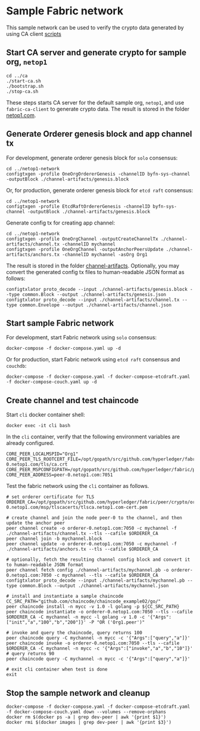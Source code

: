 # Sample Fabric network

This sample network can be used to verify the crypto data generated by using CA client [scripts](../ca)

## Start CA server and generate crypto for sample org, `netop1`
```
cd ../ca
./start-ca.sh
./bootstrap.sh
./stop-ca.sh
```
These steps starts CA server for the default sample org, `netop1`, and use `fabric-ca-client` to generate crypto data.  The result is stored in the folder [netop1.com](../netop1.com).

## Generate Orderer genesis block and app channel tx
For development, generate orderer genesis block for `solo` consensus:
```
cd ../netop1-network
configtxgen -profile OneOrgOrdererGenesis -channelID byfn-sys-channel -outputBlock ./channel-artifacts/genesis.block
```
Or, for production, generate orderer genesis block for `etcd raft` consensus:
```
cd ../netop1-network
configtxgen -profile EtcdRaftOrdererGenesis -channelID byfn-sys-channel -outputBlock ./channel-artifacts/genesis.block
```
Generate config tx for creating app channel:
```
cd ../netop1-network
configtxgen -profile OneOrgChannel -outputCreateChannelTx ./channel-artifacts/channel.tx -channelID mychannel
configtxgen -profile OneOrgChannel -outputAnchorPeersUpdate ./channel-artifacts/anchors.tx -channelID mychannel -asOrg Org1
```
The result is stored in the folder [channel-artifacts](./channel-artifacts).  Optionally, you may convert the generated config tx files to human-readable JSON format as follows:
```
configtxlator proto_decode --input ./channel-artifacts/genesis.block --type common.Block --output ./channel-artifacts/genesis.json
configtxlator proto_decode --input ./channel-artifacts/channel.tx --type common.Envelope --output ./channel-artifacts/channel.json
```
## Start sample Fabric network
For development, start Fabric network using `solo` consensus:
```
docker-compose -f docker-compose.yaml up -d
```
Or for production, start Fabric network using `etcd raft` consensus and `couchdb`:
```
docker-compose -f docker-compose.yaml -f docker-compose-etcdraft.yaml -f docker-compose-couch.yaml up -d
```
## Create channel and test chaincode
Start `cli` docker container shell:
```
docker exec -it cli bash
```
In the `cli` container, verify that the following environment variables are already configured.
```
CORE_PEER_LOCALMSPID="Org1"
CORE_PEER_TLS_ROOTCERT_FILE=/opt/gopath/src/github.com/hyperledger/fabric/peer/crypto/peers/peer-0.netop1.com/tls/ca.crt
CORE_PEER_MSPCONFIGPATH=/opt/gopath/src/github.com/hyperledger/fabric/peer/crypto/users/Admin@netop1.com/msp
CORE_PEER_ADDRESS=peer-0.netop1.com:7051
```
Test the fabric network using the `cli` container as follows.
```
# set orderer certificate for TLS
ORDERER_CA=/opt/gopath/src/github.com/hyperledger/fabric/peer/crypto/orderers/orderer-0.netop1.com/msp/tlscacerts/tlsca.netop1.com-cert.pem

# create channel and join the node peer-0 to the channel, and then update the anchor peer
peer channel create -o orderer-0.netop1.com:7050 -c mychannel -f ./channel-artifacts/channel.tx --tls --cafile $ORDERER_CA
peer channel join -b mychannel.block
peer channel update -o orderer-0.netop1.com:7050 -c mychannel -f ./channel-artifacts/anchors.tx --tls --cafile $ORDERER_CA

# optionally, fetch the resulting channel config block and convert it to human-readable JSON format
peer channel fetch config ./channel-artifacts/mychannel.pb -o orderer-0.netop1.com:7050 -c mychannel --tls --cafile $ORDERER_CA
configtxlator proto_decode --input ./channel-artifacts/mychannel.pb --type common.Block --output ./channel-artifacts/mychannel.json

# install and instantiate a sample chaincode
CC_SRC_PATH="github.com/chaincode/chaincode_example02/go/"
peer chaincode install -n mycc -v 1.0 -l golang -p ${CC_SRC_PATH}
peer chaincode instantiate -o orderer-0.netop1.com:7050 --tls --cafile $ORDERER_CA -C mychannel -n mycc -l golang -v 1.0 -c '{"Args":["init","a","100","b","200"]}' -P "OR ('Org1.peer')"

# invoke and query the chaincode, query returns 100
peer chaincode query -C mychannel -n mycc -c '{"Args":["query","a"]}'
peer chaincode invoke -o orderer-0.netop1.com:7050 --tls --cafile $ORDERER_CA -C mychannel -n mycc -c '{"Args":["invoke","a","b","10"]}'
# query returns 90
peer chaincode query -C mychannel -n mycc -c '{"Args":["query","a"]}'

# exit cli container when test is done
exit
```
## Stop the sample network and cleanup
``` 
docker-compose -f docker-compose.yaml -f docker-compose-etcdraft.yaml -f docker-compose-couch.yaml down --volumes --remove-orphans
docker rm $(docker ps -a | grep dev-peer | awk '{print $1}')
docker rmi $(docker images | grep dev-peer | awk '{print $3}')
```
